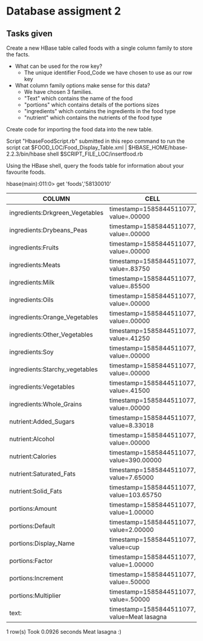 # Database assigment 2


## Tasks given
Create a new HBase table called foods with a single column family to store the facts.
- What can be used for the row key?
  - The unique identifier Food_Code we have chosen to use as our row key
- What column family options make sense for this data?
  - We have chosen 3 families.
  - "Text" which contains the name of the food
  - "portions" which contains details of the portions sizes
  - "ingredients" which contains the ingredients in the food type
  - "nutrient" which contains the nutrients of the food type
   


 Create code for importing the food data into the new table.

 
   Script "HbaseFoodScript.rb" submitted in this repo
   command to run the script
   cat $FOOD_LOC/Food_Display_Table.xml | $HBASE_HOME/hbase-2.2.3/bin/hbase shell $SCRIPT_FILE_LOC/insertfood.rb

 Using the HBase shell, query the foods table for information about your favourite foods.

hbase(main):011:0> get 'foods','58130010'

|COLUMN                            |  CELL
| ------------- | ------------- |
|ingredients:Drkgreen_Vegetables   | timestamp=1585844511077, value=.00000|
ingredients:Drybeans_Peas          | timestamp=1585844511077, value=.00000
ingredients:Fruits                 | timestamp=1585844511077, value=.00000
ingredients:Meats                  | timestamp=1585844511077, value=.83750
ingredients:Milk                   | timestamp=1585844511077, value=.85500
ingredients:Oils                   | timestamp=1585844511077, value=.00000
ingredients:Orange_Vegetables      | timestamp=1585844511077, value=.00000
ingredients:Other_Vegetables       | timestamp=1585844511077, value=.41250
ingredients:Soy                    | timestamp=1585844511077, value=.00000
ingredients:Starchy_vegetables     | timestamp=1585844511077, value=.00000
ingredients:Vegetables             | timestamp=1585844511077, value=.41500
ingredients:Whole_Grains           | timestamp=1585844511077, value=.00000
nutrient:Added_Sugars              | timestamp=1585844511077, value=8.33018
nutrient:Alcohol                   | timestamp=1585844511077, value=.00000
nutrient:Calories                  | timestamp=1585844511077, value=390.00000
nutrient:Saturated_Fats            | timestamp=1585844511077, value=7.65000
nutrient:Solid_Fats                | timestamp=1585844511077, value=103.65750
portions:Amount                    | timestamp=1585844511077, value=1.00000
portions:Default                   | timestamp=1585844511077, value=2.00000
portions:Display_Name              | timestamp=1585844511077, value=cup
portions:Factor                    | timestamp=1585844511077, value=1.00000
portions:Increment                 | timestamp=1585844511077, value=.50000
portions:Multiplier                | timestamp=1585844511077, value=.50000
text:                              | timestamp=1585844511077, value=Meat lasagna

1 row(s)
Took 0.0926 seconds
Meat lasagna :)
